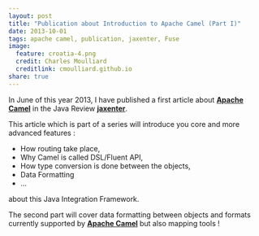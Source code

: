 ```yaml
---
layout: post
title: "Publication about Introduction to Apache Camel (Part I)"
date: 2013-10-01
tags: apache camel, publication, jaxenter, Fuse
image:
  feature: croatia-4.png
  credit: Charles Moulliard
  creditlink: cmoulliard.github.io
share: true
---
```


In June of this year 2013, I have published a first article about **[Apache Camel](http://jaxenter.com/tutorial-integrating-with-apache-camel-48211.html)** in the
Java Review **[jaxenter](http://jaxenter.com)**.

This article which is part of a series will introduce you core and more advanced features :

- How routing take place,
- Why Camel is called DSL/Fluent API,
- How type conversion is done between the objects,
- Data Formatting
- ...

about this Java Integration Framework.

The second part will cover data formatting between objects and formats currently supported by **[Apache Camel](http://camel.apache.org/data-format.html)** but also mapping tools !